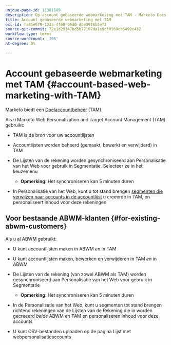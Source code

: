 ```yaml
---
unique-page-id: 11381689
description: Op account gebaseerde webmarketing met TAM - Marketo Docs - Productdocumentatie
title: Account gebaseerde webmarketing met TAM
exl-id: fa81e979-123a-4f60-95d0-dde3918b2ef3
source-git-commit: 72e1d29347bd5b77107da1e9c30169cb6490c432
workflow-type: tm+mt
source-wordcount: '195'
ht-degree: 0%

---
```


# Account gebaseerde webmarketing met TAM {#account-based-web-marketing-with-TAM}

Marketo biedt een [Doelaccountbeheer](/help/marketo/product-docs/target-account-management/setup-tam/target-account-management-overview.md) (TAM).

Als u Marketo Web Personalization and Target Account Management (TAM) gebruikt:

* TAM is de bron voor uw accountlijsten
* Accountlijsten worden beheerd (gemaakt, bewerkt en verwijderd) in TAM
* De Lijsten van de rekening worden gesynchroniseerd aan Personalisatie van het Web voor gebruik in Segmentatie. Selecteer ze in het keuzemenu

   * **Opmerking**: Het synchroniseren kan 5 minuten duren

* In Personalisatie van het Web, kunt u tot stand brengen [segmenten die verwijzen naar accounts in de accountlijst](/help/marketo/product-docs/web-personalization/account-based-web-marketing/create-a-new-account-list.md) u creeerde in TAM, en personaliseert inhoud voor deze rekeningen

## Voor bestaande ABWM-klanten {#for-existing-abwm-customers}

Als u al ABWM gebruikt:

* U kunt accountlijsten maken in ABWM _en_ in TAM
* U kunt accountlijsten maken, bewerken en verwijderen in TAM _en_ in ABWM
* De Lijsten van de rekening (van zowel ABWM als TAM) worden gesynchroniseerd aan Personalisatie van het Web voor gebruik in Segmentatie

   * **Opmerking**: Het synchroniseren kan 5 minuten duren

* In de Personalisatie van het Web, kunt u segmenten tot stand brengen richtend rekeningen van de Lijsten van de Rekening die in worden gecreeerd _beide_ ABWM en TAM en personaliseren inhoud voor deze accounts
* U kunt CSV-bestanden uploaden op de pagina Lijst met webpersonalisatieaccounts
